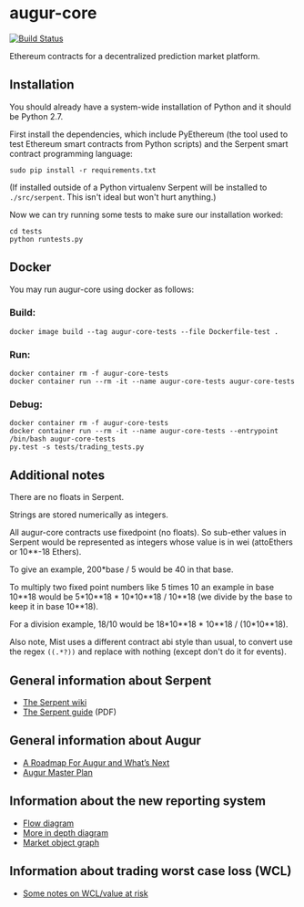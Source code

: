 # augur-core

[![Build Status](https://travis-ci.org/AugurProject/augur-core.svg)](https://travis-ci.org/AugurProject/augur-core)

Ethereum contracts for a decentralized prediction market platform.

## Installation

You should already have a system-wide installation of Python and it should be
Python 2.7.

First install the dependencies, which include PyEthereum (the tool used to test
Ethereum smart contracts from Python scripts) and the Serpent smart contract
programming language:

```
sudo pip install -r requirements.txt
```

(If installed outside of a Python virtualenv Serpent will be installed to
`./src/serpent`. This isn't ideal but won't hurt anything.)

Now we can try running some tests to make sure our installation worked:

```
cd tests
python runtests.py
```

## Docker

You may run augur-core using docker as follows:

### Build:

```
docker image build --tag augur-core-tests --file Dockerfile-test .
```

### Run:

```
docker container rm -f augur-core-tests
docker container run --rm -it --name augur-core-tests augur-core-tests
```

### Debug:

```
docker container rm -f augur-core-tests
docker container run --rm -it --name augur-core-tests --entrypoint /bin/bash augur-core-tests
py.test -s tests/trading_tests.py
```

## Additional notes

There are no floats in Serpent.

Strings are stored numerically as integers.

All augur-core contracts use fixedpoint (no floats). So sub-ether values in
Serpent would be represented as integers whose value is in wei (attoEthers or
10**-18 Ethers).

To give an example, 200\*base / 5 would be 40 in that base.

To multiply two
fixed point numbers like 5 times 10 an example in base 10\*\*18 would be
5\*10\*\*18 \* 10\*10\*\*18 / 10\*\*18 (we divide by the base to keep it in
base 10\*\*18).

For a division example, 18/10 would be 18\*10\*\*18 \* 10\*\*18 /
(10\*10\*\*18).

Also note, Mist uses a different contract abi style than usual, to convert use
the regex `((.*?))` and replace with nothing (except don't do it for
events).

## General information about Serpent

- [The Serpent wiki](https://github.com/ethereum/wiki/wiki/Serpent)
- [The Serpent guide](https://www.cs.umd.edu/~elaine/smartcontract/guide.pdf) (PDF)

## General information about Augur

- [A Roadmap For Augur and What’s Next](https://medium.com/@AugurProject/a-roadmap-for-augur-and-whats-next-930fe6c7f75a)
- [Augur Master Plan](https://medium.com/@AugurProject/augur-master-plan-42dda65a3e3d)

## Information about the new reporting system

- [Flow diagram](https://pasteboard.co/1FcgIDWR2.png)
- [More in depth diagram](https://www.websequencediagrams.com/files/render?link=kUm7MBHLoO87M3m2dXzE)
- [Market object graph](https://pasteboard.co/1WHGfXjB3.png)

## Information about trading worst case loss (WCL)

- [Some notes on WCL/value at risk](https://github.com/AugurProject/augur-core/blob/develop/tests/wcl.txt)
